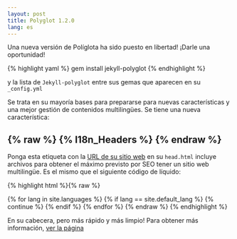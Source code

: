 ```yaml
---
layout: post
title: Polyglot 1.2.0
lang: es
---
```

Una nueva versión de Políglota ha sido puesto en libertad! ¡Darle una oportunidad!

{% highlight yaml %}
gem install jekyll-polyglot
{% endhighlight %}

y la lista de `Jekyll-polyglot` entre sus gemas que aparecen en su` _config.yml`

Se trata en su mayoría bases para prepararse para nuevas características y una mejor gestión de contenidos multilingües. Se tiene una nueva característica:

## {% raw %} {% I18n_Headers %} {% endraw %}

Ponga esta etiqueta con la [URL de su sitio web](https://github.com/untra/polyglot/blob/site/_includes/head.html) en su `head.html` incluye archivos para obtener el máximo previsto por SEO tener un sitio web multilingüe. Es el mismo que el siguiente código de líquido:

{% highlight html %}{% raw %}
<meta http-equiv="Content-Language" content="{{site.active_lang}}">
<link rel="alternate"
      hreflang="{{site.default_lang}}"
      href="http://yoursite.com{{page.permalink}}" />
{% for lang in site.languages %}
{% if lang == site.default_lang %}
  {% continue %}
{% endif %}
<link rel="alternate"
    hreflang="{{lang}}"
    href="http://yoursite.com/{{lang}}{{page.permalink}}" />
{% endfor %}
{% endraw %}
{% endhighlight %}

En su cabecera, pero más rápido y más limpio! Para obtener más información, [ver la página](/seo)
